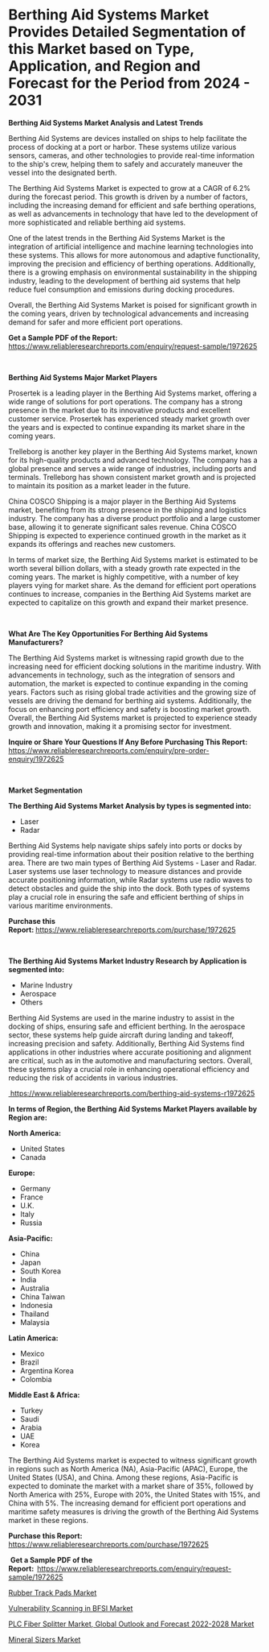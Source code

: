 <p><h1>Berthing Aid Systems Market Provides Detailed Segmentation of this Market based on Type, Application, and Region and Forecast for the Period from 2024 - 2031</h1></p><p><strong>Berthing Aid Systems Market Analysis and Latest Trends</strong></p>
<p><p>Berthing Aid Systems are devices installed on ships to help facilitate the process of docking at a port or harbor. These systems utilize various sensors, cameras, and other technologies to provide real-time information to the ship's crew, helping them to safely and accurately maneuver the vessel into the designated berth.</p><p>The Berthing Aid Systems Market is expected to grow at a CAGR of 6.2% during the forecast period. This growth is driven by a number of factors, including the increasing demand for efficient and safe berthing operations, as well as advancements in technology that have led to the development of more sophisticated and reliable berthing aid systems.</p><p>One of the latest trends in the Berthing Aid Systems Market is the integration of artificial intelligence and machine learning technologies into these systems. This allows for more autonomous and adaptive functionality, improving the precision and efficiency of berthing operations. Additionally, there is a growing emphasis on environmental sustainability in the shipping industry, leading to the development of berthing aid systems that help reduce fuel consumption and emissions during docking procedures.</p><p>Overall, the Berthing Aid Systems Market is poised for significant growth in the coming years, driven by technological advancements and increasing demand for safer and more efficient port operations.</p></p>
<p><strong>Get a Sample PDF of the Report:&nbsp;</strong> <a href="https://www.reliableresearchreports.com/enquiry/request-sample/1972625">https://www.reliableresearchreports.com/enquiry/request-sample/1972625</a></p>
<p>&nbsp;</p>
<p><strong>Berthing Aid Systems Major Market Players</strong></p>
<p><p>Prosertek is a leading player in the Berthing Aid Systems market, offering a wide range of solutions for port operations. The company has a strong presence in the market due to its innovative products and excellent customer service. Prosertek has experienced steady market growth over the years and is expected to continue expanding its market share in the coming years.</p><p>Trelleborg is another key player in the Berthing Aid Systems market, known for its high-quality products and advanced technology. The company has a global presence and serves a wide range of industries, including ports and terminals. Trelleborg has shown consistent market growth and is projected to maintain its position as a market leader in the future.</p><p>China COSCO Shipping is a major player in the Berthing Aid Systems market, benefiting from its strong presence in the shipping and logistics industry. The company has a diverse product portfolio and a large customer base, allowing it to generate significant sales revenue. China COSCO Shipping is expected to experience continued growth in the market as it expands its offerings and reaches new customers.</p><p>In terms of market size, the Berthing Aid Systems market is estimated to be worth several billion dollars, with a steady growth rate expected in the coming years. The market is highly competitive, with a number of key players vying for market share. As the demand for efficient port operations continues to increase, companies in the Berthing Aid Systems market are expected to capitalize on this growth and expand their market presence.</p></p>
<p>&nbsp;</p>
<p><strong>What Are The Key Opportunities For Berthing Aid Systems Manufacturers?</strong></p>
<p><p>The Berthing Aid Systems market is witnessing rapid growth due to the increasing need for efficient docking solutions in the maritime industry. With advancements in technology, such as the integration of sensors and automation, the market is expected to continue expanding in the coming years. Factors such as rising global trade activities and the growing size of vessels are driving the demand for berthing aid systems. Additionally, the focus on enhancing port efficiency and safety is boosting market growth. Overall, the Berthing Aid Systems market is projected to experience steady growth and innovation, making it a promising sector for investment.</p></p>
<p><strong>Inquire or Share Your Questions If Any Before Purchasing This Report:</strong> <a href="https://www.reliableresearchreports.com/enquiry/pre-order-enquiry/1972625">https://www.reliableresearchreports.com/enquiry/pre-order-enquiry/1972625</a></p>
<p>&nbsp;</p>
<p><strong>Market Segmentation</strong></p>
<p><strong>The Berthing Aid Systems Market Analysis by types is segmented into:</strong></p>
<p><ul><li>Laser</li><li>Radar</li></ul></p>
<p><p>Berthing Aid Systems help navigate ships safely into ports or docks by providing real-time information about their position relative to the berthing area. There are two main types of Berthing Aid Systems - Laser and Radar. Laser systems use laser technology to measure distances and provide accurate positioning information, while Radar systems use radio waves to detect obstacles and guide the ship into the dock. Both types of systems play a crucial role in ensuring the safe and efficient berthing of ships in various maritime environments.</p></p>
<p><strong>Purchase this Report:&nbsp;</strong><a href="https://www.reliableresearchreports.com/purchase/1972625">https://www.reliableresearchreports.com/purchase/1972625</a></p>
<p>&nbsp;</p>
<p><strong>The Berthing Aid Systems Market Industry Research by Application is segmented into:</strong></p>
<p><ul><li>Marine Industry</li><li>Aerospace</li><li>Others</li></ul></p>
<p><p>Berthing Aid Systems are used in the marine industry to assist in the docking of ships, ensuring safe and efficient berthing. In the aerospace sector, these systems help guide aircraft during landing and takeoff, increasing precision and safety. Additionally, Berthing Aid Systems find applications in other industries where accurate positioning and alignment are critical, such as in the automotive and manufacturing sectors. Overall, these systems play a crucial role in enhancing operational efficiency and reducing the risk of accidents in various industries.</p></p>
<p><a href="https://www.reliableresearchreports.com/berthing-aid-systems-r1972625">&nbsp;https://www.reliableresearchreports.com/berthing-aid-systems-r1972625</a></p>
<p><strong>In terms of Region, the Berthing Aid Systems Market Players available by Region are:</strong></p>
<p>
    <p> <strong> North America: </strong>
        <ul>
            <li>United States</li>
            <li>Canada</li>
        </ul>
        </p> 
    <p> <strong> Europe: </strong>
        <ul>
            <li>Germany</li>
            <li>France</li>
            <li>U.K.</li>
            <li>Italy</li>
            <li>Russia</li>
        </ul>
        </p> 
    <p> <strong> Asia-Pacific: </strong>
        <ul>
            <li>China</li>
            <li>Japan</li>
            <li>South Korea</li>
            <li>India</li>
            <li>Australia</li>
            <li>China Taiwan</li>
            <li>Indonesia</li>
            <li>Thailand</li>
            <li>Malaysia</li>
        </ul>
        </p> 
    <p> <strong> Latin America: </strong>
        <ul>
            <li>Mexico</li>
            <li>Brazil</li>
            <li>Argentina Korea</li>
            <li>Colombia</li>
        </ul>
        </p> 
    <p> <strong> Middle East & Africa: </strong>
        <ul>
            <li>Turkey</li>
            <li>Saudi</li>
            <li>Arabia</li>
            <li>UAE</li>
            <li>Korea</li>
        </ul>
    </p>
    </p>
<p><p>The Berthing Aid Systems market is expected to witness significant growth in regions such as North America (NA), Asia-Pacific (APAC), Europe, the United States (USA), and China. Among these regions, Asia-Pacific is expected to dominate the market with a market share of 35%, followed by North America with 25%, Europe with 20%, the United States with 15%, and China with 5%. The increasing demand for efficient port operations and maritime safety measures is driving the growth of the Berthing Aid Systems market in these regions.</p></p>
<p><strong>Purchase this Report: </strong><a href="https://www.reliableresearchreports.com/purchase/1972625">https://www.reliableresearchreports.com/purchase/1972625</a></p>
<p>&nbsp;<strong>Get a Sample PDF of the Report:&nbsp;&nbsp;</strong><a href="https://www.reliableresearchreports.com/enquiry/request-sample/1972625">https://www.reliableresearchreports.com/enquiry/request-sample/1972625</a></p>
<p><strong></strong></p>
<p><p><a href="https://github.com/kmtkihkn89/Market-Research-Report-List-1/blob/main/rubber-track-pads-market.md">Rubber Track Pads Market</a></p><p><a href="https://www.linkedin.com/pulse/vulnerability-scanning-bfsi-market-comprehensive-assessment-rwcre">Vulnerability Scanning in BFSI Market</a></p><p><a href="https://www.linkedin.com/pulse/plc-fiber-splitter-market-global-outlook-forecast-2022-2028-bhzue">PLC Fiber Splitter Market, Global Outlook and Forecast 2022-2028 Market</a></p><p><a href="https://github.com/flwellarose/Market-Research-Report-List-1/blob/main/mineral-sizers-market.md">Mineral Sizers Market</a></p></p>